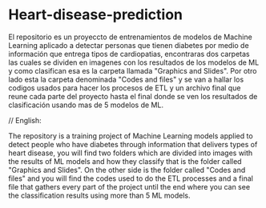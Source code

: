# Heart-disease-prediction

El repositorio es un proyeccto de entrenamientos de modelos de Machine Learning aplicado a detectar personas 
que tienen diabetes por medio de información que entrega tipos de cardiopatias, encontraras dos carpetas las cuales 
se dividen en imagenes con los resultados de los modelos de ML y como clasifican esa es la carpeta llamada "Graphics and Slides".
Por otro lado esta la carpeta denominada "Codes and files" y se van a hallar los codigos usados para hacer los procesos de ETL y un
archivo final que reune cada parte del proyecto hasta el final donde se  ven los resultados de clasificación usando mas de 5 modelos de ML.

// English:

The repository is a training project of Machine Learning models applied to detect people 
who have diabetes through information that delivers types of heart disease, you will find two folders which 
are divided into images with the results of ML models and how they classify that is the folder called "Graphics and Slides".
On the other side is the folder called "Codes and files" and you will find the codes used to do the ETL processes and a final file
that gathers every part of the project until the end where you can see the classification results using more than 5 ML models.
